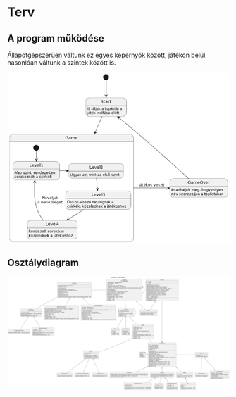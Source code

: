# Terv
## A program működése
Állapotgépszerűen váltunk ez egyes képernyők között, játékon belül hasonlóan váltunk a szintek között is.

![](diagrams/scenes.png)

## Osztálydiagram

![](diagrams/classdiagram_plan.png)
